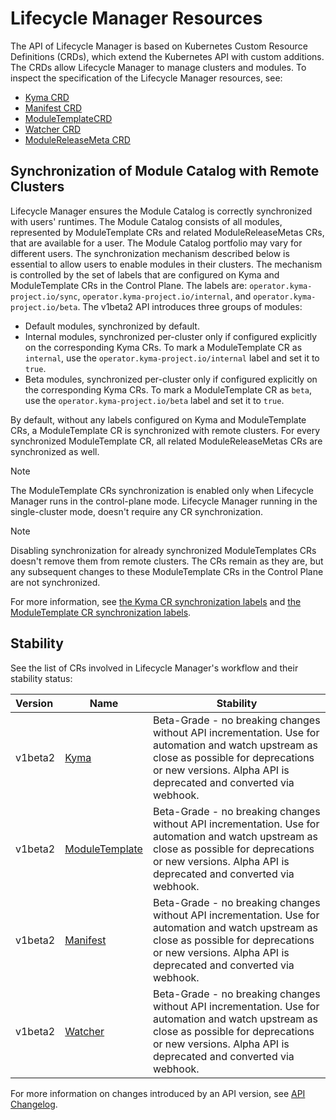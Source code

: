 # Lifecycle Manager Resources

The API of Lifecycle Manager is based on Kubernetes Custom Resource Definitions (CRDs), which extend the Kubernetes API with custom additions. The CRDs allow Lifecycle Manager to manage clusters and modules. To inspect the specification of the Lifecycle Manager resources, see:

* [Kyma CRD](01-kyma.md)
* [Manifest CRD](02-manifest.md)
* [ModuleTemplateCRD](03-moduletemplate.md)
* [Watcher CRD](04-watcher.md)
* [ModuleReleaseMeta CRD](05-modulereleasemeta.md)

## Synchronization of Module Catalog with Remote Clusters

Lifecycle Manager ensures the Module Catalog is correctly synchronized with users' runtimes.
The Module Catalog consists of all modules, represented by ModuleTemplate CRs and related ModuleReleaseMetas CRs, that are available for a user. The Module Catalog portfolio may vary for different users.
The synchronization mechanism described below is essential to allow users to enable modules in their clusters.
The mechanism is controlled by the set of labels that are configured on Kyma and ModuleTemplate CRs in the Control Plane. The labels are: `operator.kyma-project.io/sync`, `operator.kyma-project.io/internal`, and `operator.kyma-project.io/beta`.
The v1beta2 API introduces three groups of modules:

* Default modules, synchronized by default.
* Internal modules, synchronized per-cluster only if configured explicitly on the corresponding Kyma CRs. To mark a ModuleTemplate CR as `internal`, use the `operator.kyma-project.io/internal` label and set it to `true`.
* Beta modules, synchronized per-cluster only if configured explicitly on the corresponding Kyma CRs. To mark a ModuleTemplate CR as `beta`, use the `operator.kyma-project.io/beta` label and set it to `true`.

By default, without any labels configured on Kyma and ModuleTemplate CRs, a ModuleTemplate CR is synchronized with remote clusters.
For every synchronized ModuleTemplate CR, all related ModuleReleaseMetas CRs are synchronized as well.

> [!Note]
> The ModuleTemplate CRs synchronization is enabled only when Lifecycle Manager runs in the control-plane mode. Lifecycle Manager running in the single-cluster mode, doesn't require any CR synchronization.

> [!Note]
> Disabling synchronization for already synchronized ModuleTemplates CRs doesn't remove them from remote clusters. The CRs remain as they are, but any subsequent changes to these ModuleTemplate CRs in the Control Plane are not synchronized.

For more information, see [the Kyma CR synchronization labels](./01-kyma.md#operatorkyma-projectio-labels) and [the ModuleTemplate CR synchronization labels](./03-moduletemplate.md#operatorkyma-projectio-labels).

## Stability

See the list of CRs involved in Lifecycle Manager's workflow and their stability status:

| Version | Name                                                | Stability                                                                                                                                                                                                    |
|:--------|-----------------------------------------------------------------|--------------------------------------------------------------------------------------------------------------------------------------------------------------------------------------------------------------|
| v1beta2 | [Kyma](/api/v1beta2/kyma_types.go)                         | Beta-Grade - no breaking changes without API incrementation. Use for automation and watch upstream as close as possible for deprecations or new versions. Alpha API is deprecated and converted via webhook. |
| v1beta2 | [ModuleTemplate](/api/v1beta2/moduletemplate_types.go)     | Beta-Grade - no breaking changes without API incrementation. Use for automation and watch upstream as close as possible for deprecations or new versions. Alpha API is deprecated and converted via webhook. |
| v1beta2 | [Manifest](/api/v1beta2/manifest_types.go)                 | Beta-Grade - no breaking changes without API incrementation. Use for automation and watch upstream as close as possible for deprecations or new versions. Alpha API is deprecated and converted via webhook. |
| v1beta2 | [Watcher](/api/v1beta2/watcher_types.go)                   | Beta-Grade - no breaking changes without API incrementation. Use for automation and watch upstream as close as possible for deprecations or new versions. Alpha API is deprecated and converted via webhook. |

For more information on changes introduced by an API version, see [API Changelog](../05-api-changelog.md).
